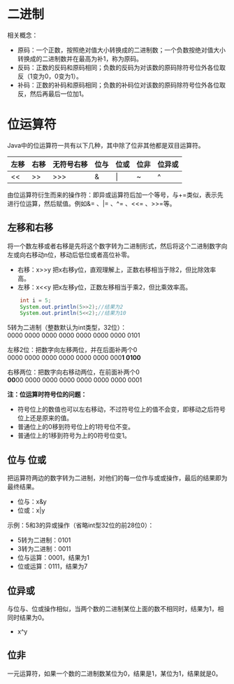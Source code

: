 # 二进制
相关概念：
* 原码：一个正数，按照绝对值大小转换成的二进制数；一个负数按绝对值大小转换成的二进制数并在最高为补1，称为原码。
* 反码：正数的反码和原码相同；负数的反码为对该数的原码除符号位外各位取反（1变为0，0变为1）。
* 补码：正数的补码和原码相同；负数的补码位对该数的原码除符号位外各位取反，然后再最后一位加1。

# 位运算符
Java中的位运算符一共有以下几种，其中除了位非其他都是双目运算符。

左移|右移|无符号右移|位与|位或|位非|位异或
:---|:---|:---     |:---|:---|:---|:---
<<  |>>  |>>>      |&   | \| |~   | ^   

由位运算符衍生而来的操作符：即异或运算符后加一个等号，与+=类似，表示先进行位运算，然后赋值。例如&= 、|= 、^= 、<<= 、>>=等。

## 左移和右移
将一个数左移或者右移是先将这个数字转为二进制形式，然后将这个二进制数字向左或向右移动n位，移动后低位或者高位补零。
* 右移：x>>y 把x右移y位，直观理解上，正数右移相当于除2，但比除效率高。
* 左移：x<<y 把x左移y位，正数左移相当于乘2，但比乘效率高。

```java
    int i = 5;
    System.out.println(5>>2);//结果为2
    System.out.println(5<<2);//结果为10
```
5转为二进制（整数默认为int类型，32位）：<br>
0000 0000 0000 0000 0000 0000 0000 0101

左移2位：把数字向左移两位，并在后面补两个0<br>
0000 0000 0000 0000 0000 0000 000**1 0100**

右移两位：把数字向右移动两位，在前面补两个0<br>
**00**00 0000 0000 0000 0000 0000 0000 0001

**注：位运算时符号位的问题：**
* 符号位上的数值也可以左右移动，不过符号位上的值不会变，即移动之后符号位上还是原来的值。
* 普通位上的0移到符号位上的1符号位不变。
* 普通位上的1移到符号为上的0符号位变1。

## 位与 位或
把运算符两边的数字转为二进制，对他们的每一位作与或或操作，最后的结果即为最终结果。
* 位与：x&y
* 位或：x|y

示例：5和3的异或操作（省略int型32位的前28位0）：
* 5转为二进制：0101
* 3转为二进制：0011
* 位与运算：0001，结果为1
* 位或运算：0111，结果为7

## 位异或
与位与、位或操作相似，当两个数的二进制某位上面的数不相同时，结果为1，相同时结果为0。
* x^y

## 位非
一元运算符，如果一个数的二进制数某位为0，结果是1，某位为1，结果就是0。
